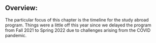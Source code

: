## Overview:

The particular focus of this chapter is the timeline for the study abroad program. Things were a little off this year since we delayed the program from Fall 2021 to Spring 2022 due to challenges arising from the COVID pandemic.